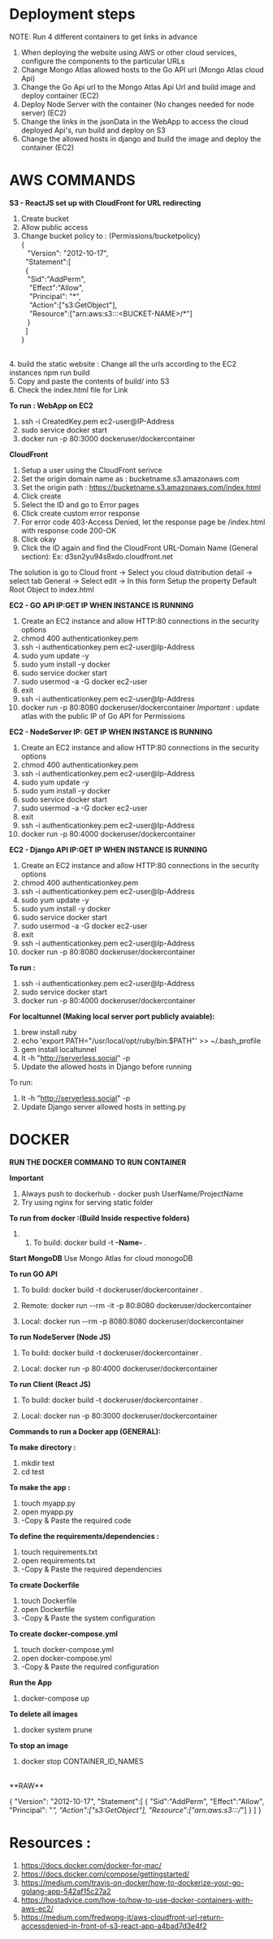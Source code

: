 # Deployment steps
NOTE: Run 4 different containers to get links in advance
1. When deploying the website using AWS or other cloud services, configure the components to the
particular URLs
2. Change Mongo Atlas allowed hosts to the Go API url (Mongo Atlas cloud Api)
3. Change the Go Api url to the Mongo Atlas Api Url and build image and deploy container (EC2)
4. Deploy Node Server with the container (No changes needed for node server) (EC2)
5. Change the links in the jsonData in the WebApp to access the cloud deployed Api's, run build and deploy on S3
6. Change the allowed hosts in django and build the image and deploy the container (EC2)

# AWS COMMANDS
**S3 - ReactJS set up with CloudFront for URL redirecting**
1. Create bucket
2. Allow public access
3. Change bucket policy to : (Permissions/bucketpolicy)<br />
{<br />
&nbsp;&nbsp;  "Version": "2012-10-17",<br />
&nbsp;&nbsp;"Statement":[<br />
&nbsp;&nbsp;{<br />
&nbsp;&nbsp;&nbsp;"Sid":"AddPerm",<br />
&nbsp;&nbsp;&nbsp;      "Effect":"Allow",<br />
&nbsp;&nbsp;&nbsp;      "Principal": "\*",<br />
&nbsp;&nbsp;&nbsp;      "Action":["s3:GetObject"],<br />
&nbsp;&nbsp;&nbsp;      "Resource":["arn:aws:s3:::\<BUCKET-NAME\>/\*"]<br />
&nbsp;&nbsp;    }<br />
&nbsp;  ]<br />
}<br />
<br />
4. build the static website : Change all the urls according to the EC2 instances
npm run build
<br />
5. Copy and paste the contents of build/ into S3
<br />
6. Check the index.html file for Link
<br />

**To run : WebApp on EC2**
1. ssh -i CreatedKey.pem ec2-user@IP-Address
2. sudo service docker start
3. docker run -p 80:3000 dockeruser/dockercontainer

**CloudFront**
1. Setup a user using the CloudFront serivce
2. Set the origin domain name as : bucketname.s3.amazonaws.com
3. Set the origin path : https://bucketname.s3.amazonaws.com/index.html
4. Click create
5. Select the ID and go to Error pages
6. Click create custom error response
7. For error code 403-Access Denied, let the response page be /index.html with response code 200-OK
8. Click okay
9. Click the ID again and find the CloudFront URL-Domain Name (General section):
Ex: d3sn2yu94s8xdo.cloudfront.net

The solution is go to Cloud front -> Select you cloud distribution detail -> select tab General -> Select edit -> In this form Setup the property Default Root Object to index.html

**EC2 - GO API IP:GET IP WHEN INSTANCE IS RUNNING**
1. Create an EC2 instance and allow HTTP:80 connections in the security options
2. chmod 400 authenticationkey.pem
3. ssh -i authenticationkey.pem ec2-user@Ip-Address
4. sudo yum update -y
5. sudo yum install -y docker
6. sudo service docker start
7. sudo usermod -a -G docker ec2-user
8. exit
9. ssh -i authenticationkey.pem ec2-user@Ip-Address
10. docker run -p 80:8080 dockeruser/dockercontainer
*Important :*
update atlas with the public IP of Go API for Permissions

**EC2 - NodeServer IP: GET IP WHEN INSTANCE IS RUNNING**
1. Create an EC2 instance and allow HTTP:80 connections in the security options
2. chmod 400 authenticationkey.pem
3. ssh -i authenticationkey.pem ec2-user@Ip-Address
4. sudo yum update -y
5. sudo yum install -y docker
6. sudo service docker start
7. sudo usermod -a -G docker ec2-user
8. exit
9. ssh -i authenticationkey.pem ec2-user@Ip-Address
10. docker run -p 80:4000 dockeruser/dockercontainer

**EC2 - Django API IP:GET IP WHEN INSTANCE IS RUNNING**

1. Create an EC2 instance and allow HTTP:80 connections in the security options
2. chmod 400 authenticationkey.pem
3. ssh -i authenticationkey.pem ec2-user@Ip-Address
4. sudo yum update -y
5. sudo yum install -y docker
6. sudo service docker start
7. sudo usermod -a -G docker ec2-user
8. exit
9. ssh -i authenticationkey.pem ec2-user@Ip-Address
10. docker run -p 80:8080 dockeruser/dockercontainer

**To run :**
1. ssh -i authenticationkey.pem ec2-user@Ip-Address
2. sudo service docker start
3. docker run -p 80:4000 dockeruser/dockercontainer

**For localtunnel (Making local server port publicly avaiable):**
1. brew install ruby
2. echo 'export PATH="/usr/local/opt/ruby/bin:$PATH"' >> ~/.bash_profile
3. gem install localtunnel
4. lt -h "http://serverless.social" -p <port number>
5. Update the allowed hosts in Django before running

To run:
1. lt -h "http://serverless.social" -p <port number>
2. Update Django server allowed hosts in setting.py

# DOCKER
**RUN THE DOCKER COMMAND TO RUN CONTAINER**

**Important**
1. Always push to dockerhub - docker push UserName/ProjectName
1. Try using nginx for serving static folder

**To run from docker  :(Build Inside respective folders)**
1. 1. To build: docker build -t **-Name-** .

**Start MongoDB**
Use Mongo Atlas for cloud monogoDB

**To run GO API**
1. To build: docker build -t dockeruser/dockercontainer .

2. Remote: docker run --rm -it -p 80:8080 dockeruser/dockercontainer

3. Local: docker run --rm -p 8080:8080 dockeruser/dockercontainer

**To run NodeServer (Node JS)**
1. To build: docker build -t dockeruser/dockercontainer .

2. Local: docker run -p 80:4000 dockeruser/dockercontainer

**To run Client (React JS)**
1. To build: docker build -t dockeruser/dockercontainer .

2. Local: docker run -p 80:3000 dockeruser/dockercontainer

**Commands to run a Docker app (GENERAL):**

**To make directory :**
1. mkdir test
2. cd test

**To make the app :**
1. touch myapp.py
2. open myapp.py
3. -Copy & Paste the required code

**To define the requirements/dependencies :**
1. touch requirements.txt
2. open requirements.txt
3. -Copy & Paste the required dependencies

**To create Dockerfile**
1. touch Dockerfile
2. open Dockerfile
3. -Copy & Paste the system configuration

**To create docker-compose.yml**
1. touch docker-compose.yml
2. open docker-compose.yml
3. -Copy & Paste the required configuration

**Run the App**
1. docker-compose up

**To delete all images**
1. docker system prune

**To stop an image**
1. docker stop CONTAINER_ID_NAMES
<br />
**RAW**
<br />

{
   "Version": "2012-10-17",
  "Statement":[
  {
   "Sid":"AddPerm",
    "Effect":"Allow",
    "Principal": "*",
    "Action":["s3:GetObject"],
    "Resource":["arn:aws:s3:::<BUCKET-NAME>/*"]
   }
  ]
}

# Resources :
1. https://docs.docker.com/docker-for-mac/
2. https://docs.docker.com/compose/gettingstarted/
3. https://medium.com/travis-on-docker/how-to-dockerize-your-go-golang-app-542af15c27a2
4. https://hostadvice.com/how-to/how-to-use-docker-containers-with-aws-ec2/
5. https://medium.com/fredwong-it/aws-cloudfront-url-return-accessdenied-in-front-of-s3-react-app-a4bad7d3e4f2
